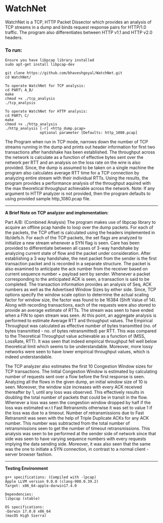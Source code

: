 # WatchNet
WatchNet is a TCP, HTTP Packet Dissector which provides an analysis of TCP streams in a dump and binds request response
pairs for HTTP/1.0 traffic. The program also differentiates between HTTP v1.1 and HTTP v2.0 headers.

### To run:
```
Ensure you have libpcap library installed
sudo apt-get install libpcap-dev

git clone https://github.com/bhaveshgoyal/WatchNet.git
cd WatchNet/

To operate WatchNet for TCP analysis:
cd PART\ A_B/
make
chmod +x ./tcp_analysis
./tcp_analysis

To operate WatchNet for HTTP analysis:
cd PART\ C/
make
chmod +x ./http_analysis
./http_analysis [-r] <http_dump.pcap>
				optional parameter [Defaults: http_1080.pcap]
```

The Program when run in TCP mode, narrows down the number of TCP streams running in the dump and prints out header information for
first two transactions after handshake has been established. The throughput across the network is calculate as a function of effective
bytes sent over the network per RTT and an analysis on the loss rate on the wire is also provided. Since, the dump is assumed to be taken
on a single machine the program also calculates average RTT time for a TCP connection by analyzing entire stream with their individual RTTs.
Using the results, the program provides a performance analysis of the throughput aquired with the max theoretical throughput achievable across
the network.
Note: If any argument to HTTP analyzer is not provided, then the program defaults to using provided sample http\_1080.pcap file.

----------------------------------
**A Brief Note on TCP analyzer and implementation:**

Part A/B: (Combined Analysis)
The program makes use of libpcap library to acquire an offline pcap handle to loop over the dump packets. For each of the packets, the TCP offset
is calculated using the headers implemented in lib/defs.h. For each of the TCP packets, the set flags are analyzed to initialize a new stream whenever
a SYN flag is seen. Care has been provided to differentiate between all cases of 3-way handshake by analyzing current state of flow and the packet under
consideration. After establishing a 3 way handshake, the next packet from the sender is the first transaction packet and is recorded in a separate structure.
The packet is also examined to anticipate the ack number from the receiver based on current sequence number + payload sent by sender. Whenever a packet
corresponding to the anticipated ACK is seen, a transaction is said to be completed. The transaction information provides an analysis of Seq, ACK numbers as
well as the Advertised Window Sizes by either side. Since, TCP options specify the window scale option to determine the actual scaling factor for window size,
the factor was found to be 16384 (Shift Value of 14). Along with recording transactions, each of the requests were also stored to provide an average estimate
of RTTs. The stream was seen to have ended when a FIN to open stream was seen. At this point, an aggregate analysis is performed to estimate Average RTT and
throughput values. The Empirical Throughput was calculated as effective number of bytes transmitted (no. of bytes transmitted - no. of bytes retransmitted) per RTT.
This was compared to the Theoretical Throughput value achievable as a function of (MSS, LossRate, RTT). It was seen that indeed empirical throughput fell well below
theoretical limit which seems to be understandable. Moreover, more lossy networks were seen to have lower empirical throughput values, which is indeed understandable.

The TCP analyzer also estimates the first 10 Congestion Window sizes for TCP transactions. The Initial Congestion Window is estimated by calculating number of requests
sent over a flow before the first response is seen. Analyzing all the flows in the given dump, an initial window size of 10 is seen. Moreover, the window size increases
with every ACK received thereafter by 1, until any loss was observed. This effectively results in doubling the total number of packets that could be in transit in the flow.
Whenever a loss was seen the congestion window dropped by half if the loss was estimated w.r.t Fast Retransmits otherwise it was set to value 1 if the loss was due to a timeout.
Number of retransmissions due to Fast Retransmit was seen with the help of Triple Duplicate ACKs for any ACK number. This number was subtracted from the total number of 
retransmissions seen to get the number of timeout retransmissions. This analysis was seen to be performed at the sender side of network since that side was seen to have varying
sequence numbers with every requests implying the data sending side. Moreover, it was also seen that the same was the one to initiate a SYN connection, in contrast to a normal
client - server browser fashion.

----------------------------
**Testing Environment**

```
g++ specifications: (Compiled with -lpcap)
Apple LLVM version 9.0.0 (clang-900.0.39.2)
Target: x86_64-apple-darwin17.4.0

Dependencies:
libpcap (stable)

OS specifications:
-Darwin 17.0.0 x86_64
(macOS High Sierra)

```